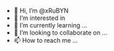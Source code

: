 - 👋 Hi, I’m @xRuBYN
- 👀 I’m interested in 
- 🌱 I’m currently learning ...
- 💞️ I’m looking to collaborate on ...
- 📫 How to reach me ...

<!---
xRuBYN/xRuBYN is a ✨ special ✨ repository because its `README.md` (this file) appears on your GitHub profile.
You can click the Preview link to take a look at your changes.
--> 
